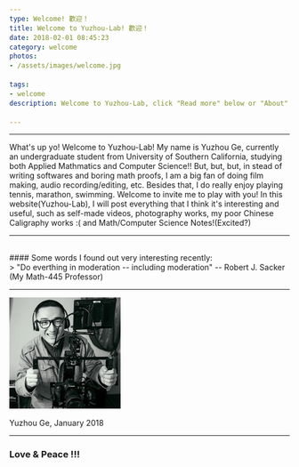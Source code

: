 ```yaml
---
type: Welcome! 歡迎！
title: Welcome to Yuzhou-Lab! 歡迎！ 
date: 2018-02-01 08:45:23
category: welcome
photos:
- /assets/images/welcome.jpg

tags:
- welcome
description: Welcome to Yuzhou-Lab, click "Read more" below or "About" above to learn more about me!

---
```

<!-- more -->

---

What's up yo! Welcome to Yuzhou-Lab! My name is Yuzhou Ge, currently an undergraduate student from University of Southern California, studying both Applied Mathmatics and Computer Science!! But, but, but, in stead of writing softwares and boring math proofs, I am a big fan of doing film making, audio recording/editing, etc. Besides that, I do really enjoy playing tennis, marathon, swimming. Welcome to invite me to play with you! In this website(Yuzhou-Lab), I will post everything that I think it's interesting and useful, such as self-made videos, photography works, my poor Chinese Caligraphy works :( and Math/Computer Science Notes!(Excited?) 

---

<br>
#### Some words I found out very interesting recently: 
<br>
> "Do everthing in moderation -- including moderation" -- Robert J. Sacker (My Math-445 Professor)

<br>

---


![](/assets/images/profile_square.jpg)

Yuzhou Ge, January 2018

---
### Love & Peace !!!
